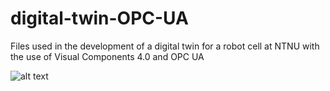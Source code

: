 # digital-twin-OPC-UA
Files used in the development of a digital twin for a robot cell at NTNU with the use of Visual Components 4.0 and OPC UA

![alt text](https://github.com/akselov/digital-twin-opcua/blob/master/pictures/gui_full.png)
